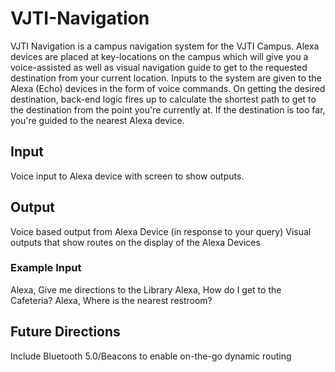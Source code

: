 # VJTI-Navigation
VJTI Navigation is a campus navigation system for the VJTI Campus. Alexa devices are placed at key-locations on the campus which will give you a voice-assisted as well as visual navigation guide to get to the requested destination from your current location. Inputs to the system are given to the Alexa (Echo) devices in the form of voice commands. On getting the desired destination, back-end logic fires up to calculate the shortest path to get to the destination from the point you're currently at. If the destination is too far, you're guided to the nearest Alexa device.

## Input
Voice input to Alexa device with screen to show outputs.

## Output
Voice based output from Alexa Device (in response to your query)
Visual outputs that show routes on the display of the Alexa Devices

### Example Input
Alexa, Give me directions to the Library
Alexa, How do I get to the Cafeteria?
Alexa, Where is the nearest restroom?


## Future Directions
Include Bluetooth 5.0/Beacons to enable on-the-go dynamic routing
